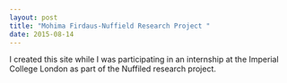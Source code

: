 ```yaml
---
layout: post
title: "Mohima Firdaus-Nuffield Research Project "
date: 2015-08-14
---
```


I created this site while I was participating in an internship at the Imperial College London as part of the Nuffiled research project. 

